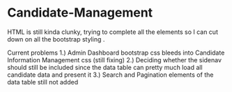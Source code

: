 # Candidate-Management
HTML is still kinda clunky, trying to complete all the elements so I can cut down on all the bootstrap styling .

Current problems
1.) Admin Dashboard bootstrap css bleeds into Candidate Information Management css (still fixing)
2.) Deciding whether the sidenav should still be included since the data table can pretty much load all candidate data and present it
3.) Search and Pagination elements of the data table still not added
